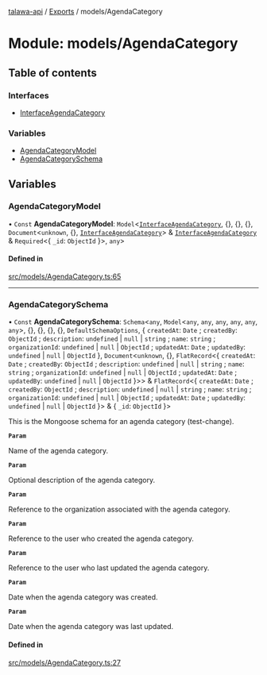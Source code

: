 [talawa-api](../README.md) / [Exports](../modules.md) / models/AgendaCategory

# Module: models/AgendaCategory

## Table of contents

### Interfaces

- [InterfaceAgendaCategory](../interfaces/models_AgendaCategory.InterfaceAgendaCategory.md)

### Variables

- [AgendaCategoryModel](models_AgendaCategory.md#agendacategorymodel)
- [AgendaCategorySchema](models_AgendaCategory.md#agendacategoryschema)

## Variables

### AgendaCategoryModel

• `Const` **AgendaCategoryModel**: `Model`\<[`InterfaceAgendaCategory`](../interfaces/models_AgendaCategory.InterfaceAgendaCategory.md), \{\}, \{\}, \{\}, `Document`\<`unknown`, \{\}, [`InterfaceAgendaCategory`](../interfaces/models_AgendaCategory.InterfaceAgendaCategory.md)\> & [`InterfaceAgendaCategory`](../interfaces/models_AgendaCategory.InterfaceAgendaCategory.md) & `Required`\<\{ `_id`: `ObjectId`  \}\>, `any`\>

#### Defined in

[src/models/AgendaCategory.ts:65](https://github.com/PalisadoesFoundation/talawa-api/blob/53234da/src/models/AgendaCategory.ts#L65)

___

### AgendaCategorySchema

• `Const` **AgendaCategorySchema**: `Schema`\<`any`, `Model`\<`any`, `any`, `any`, `any`, `any`, `any`\>, \{\}, \{\}, \{\}, \{\}, `DefaultSchemaOptions`, \{ `createdAt`: `Date` ; `createdBy`: `ObjectId` ; `description`: `undefined` \| ``null`` \| `string` ; `name`: `string` ; `organizationId`: `undefined` \| ``null`` \| `ObjectId` ; `updatedAt`: `Date` ; `updatedBy`: `undefined` \| ``null`` \| `ObjectId`  \}, `Document`\<`unknown`, \{\}, `FlatRecord`\<\{ `createdAt`: `Date` ; `createdBy`: `ObjectId` ; `description`: `undefined` \| ``null`` \| `string` ; `name`: `string` ; `organizationId`: `undefined` \| ``null`` \| `ObjectId` ; `updatedAt`: `Date` ; `updatedBy`: `undefined` \| ``null`` \| `ObjectId`  \}\>\> & `FlatRecord`\<\{ `createdAt`: `Date` ; `createdBy`: `ObjectId` ; `description`: `undefined` \| ``null`` \| `string` ; `name`: `string` ; `organizationId`: `undefined` \| ``null`` \| `ObjectId` ; `updatedAt`: `Date` ; `updatedBy`: `undefined` \| ``null`` \| `ObjectId`  \}\> & \{ `_id`: `ObjectId`  \}\>

This is the Mongoose schema for an agenda category (test-change).

**`Param`**

Name of the agenda category.

**`Param`**

Optional description of the agenda category.

**`Param`**

Reference to the organization associated with the agenda category.

**`Param`**

Reference to the user who created the agenda category.

**`Param`**

Reference to the user who last updated the agenda category.

**`Param`**

Date when the agenda category was created.

**`Param`**

Date when the agenda category was last updated.

#### Defined in

[src/models/AgendaCategory.ts:27](https://github.com/PalisadoesFoundation/talawa-api/blob/53234da/src/models/AgendaCategory.ts#L27)
